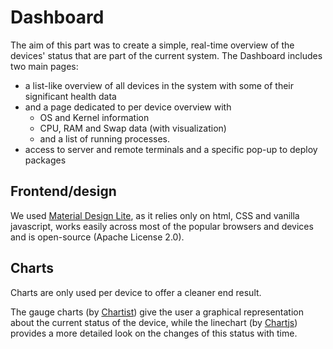 # Dashboard
The aim of this part was to create a simple, real-time overview of the devices' status that are part of the current system.
The Dashboard includes two main pages:

  * a list-like overview of all devices in the system with some of their significant health data 
  * and a page dedicated to per device overview with
    * OS and Kernel information
    * CPU, RAM and Swap data (with visualization)
    * and a list of running processes.
  * access to server and remote terminals and a specific pop-up to deploy packages

## Frontend/design
We used [Material Design Lite](https://getmdl.io/), as it relies only on html, CSS and vanilla javascript, works easily across most of the popular browsers and devices and is open-source (Apache License 2.0).
## Charts
Charts are only used per device to offer a cleaner end result.

The gauge charts (by [Chartist](https://gionkunz.github.io/chartist-js/)) give the user a graphical representation about the current status of the device, while the linechart (by [Chartjs](http://www.chartjs.org/)) provides a more detailed look on the changes of this status with time.